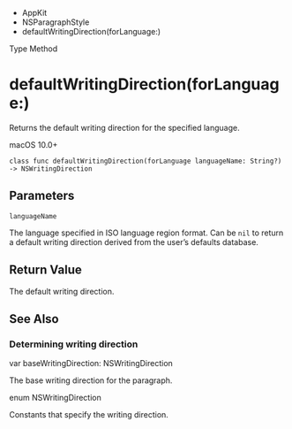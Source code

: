 

- AppKit
- NSParagraphStyle
-  defaultWritingDirection(forLanguage:) 

Type Method

# defaultWritingDirection(forLanguage:)

Returns the default writing direction for the specified language.

macOS 10.0+

``` source
class func defaultWritingDirection(forLanguage languageName: String?) -> NSWritingDirection
```

## Parameters 

`languageName`  

The language specified in ISO language region format. Can be `nil` to return a default writing direction derived from the user’s defaults database.

## Return Value

The default writing direction.

## See Also

### Determining writing direction

var baseWritingDirection: NSWritingDirection

The base writing direction for the paragraph.

enum NSWritingDirection

Constants that specify the writing direction.

